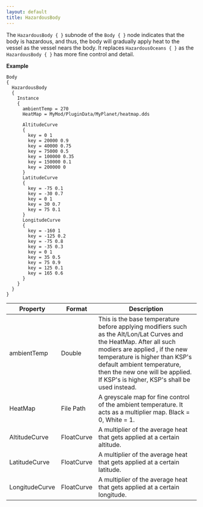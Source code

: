 ```yaml
---
layout: default
title: HazardousBody
---
```


The `HazardousBody { }` subnode of the `Body { }` node indicates that the body is hazardous, and thus, the body will gradually apply heat to the vessel as the vessel nears the body. It replaces `HazardousOceans { }` as the `HazardousBody { }` has more fine control and detail.

**Example**
```
Body
{
  HazardousBody
  {
    Instance
    {
      ambientTemp = 270
      HeatMap = MyMod/PluginData/MyPlanet/heatmap.dds
      
      AltitudeCurve
      {
        key = 0 1
        key = 20000 0.9
        key = 40000 0.75
        key = 75000 0.5
        key = 100000 0.35
        key = 150000 0.1
        key = 200000 0
      }
      LatitudeCurve
      {
        key = -75 0.1
        key = -30 0.7
        key = 0 1
        key = 30 0.7
        key = 75 0.1
      }
      LongitudeCurve
      {
        key = -160 1
        key = -125 0.2
        key = -75 0.8
        key = -35 0.3
        key = 0 1
        key = 35 0.5
        key = 75 0.9
        key = 125 0.1
        key = 165 0.6
      }
    }
  }
}
```

|Property|Format|Description|
|--------|------|-----------|
|ambientTemp|Double|This is the base temperature before applying modifiers such as the Alt/Lon/Lat Curves and the HeatMap. After all such modiers are applied , if the new temperature is higher than KSP's default ambient temperature, then the new one will be applied. If KSP's is higher, KSP's shall be used instead.|
|HeatMap|File Path|A greyscale map for fine control of the ambient temperature. It acts as a multiplier map. Black = 0, White = 1.|
|AltitudeCurve|FloatCurve|A multiplier of the average heat that gets applied at a certain altitude.|
|LatitudeCurve|FloatCurve|A multiplier of the average heat that gets applied at a certain latitude.|
|LongitudeCurve|FloatCurve|A multiplier of the average heat that gets applied at a certain longitude.|
